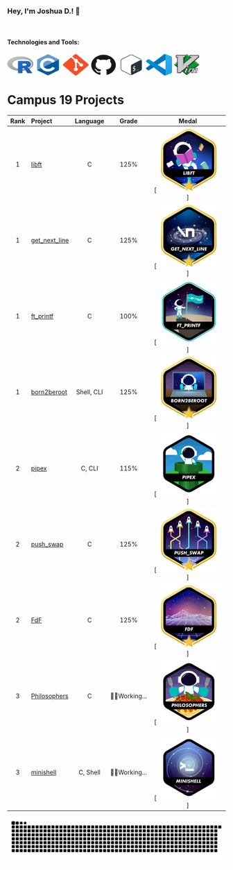 ### Hey, I'm Joshua D.! 👋   
<div  align="left"> 
  <div style="display: inline_block"><br>
    <h4>Technologies and Tools:</h4>
        <img align="center" alt="c" height="50" width="60" src="https://raw.githubusercontent.com/devicons/devicon/master/icons/r/r-original.svg">
        <img align="center" alt="c" height="50" width="60" src="https://raw.githubusercontent.com/devicons/devicon/master/icons/c/c-original.svg">
        <img align="center" alt="c" height="50" width="60" src="https://raw.githubusercontent.com/devicons/devicon/master/icons/git/git-original.svg">
        <img align="center" alt="c" height="50" width="60" src="https://raw.githubusercontent.com/devicons/devicon/master/icons/github/github-original.svg">
        <img align="center" alt="c" height="50" width="60" src="https://raw.githubusercontent.com/devicons/devicon/master/icons/bash/bash-original.svg">
        <img align="center" alt="c" height="50" width="60" src="https://github.com/devicons/devicon/blob/master/icons/vscode/vscode-original.svg">
        <img align="center" alt="c" height="50" width="60" src="https://github.com/devicons/devicon/blob/master/icons/vim/vim-original.svg">
  </div>
</div>
             
<summary><h1>Campus 19 Projects</h1></summary>

| Rank | Project | Language | Grade |  Medal |
| :---: | :--- | :---: | :---: | :---: |
| 1 | [libft]() | C | 125% | [![Libft](https://github.com/humbertoarndt/humbertoarndt/blob/main/42_badges/libftm.png)]|
| 1 | [get_next_line]() | C | 125% | [![GNL](https://github.com/humbertoarndt/humbertoarndt/blob/main/42_badges/get_next_linem.png)]|
| 1 | [ft_printf]() | C | 100% | [![ft_printf](https://github.com/humbertoarndt/humbertoarndt/blob/main/42_badges/ft_printfe.png)]|
| 1 | [born2beroot]() | Shell, CLI | 125% | [![Born2beRoot](https://github.com/humbertoarndt/humbertoarndt/blob/main/42_badges/born2berootm.png)]|
| 2 | [pipex]() | C, CLI | 115% | [![pipex](https://github.com/humbertoarndt/humbertoarndt/blob/main/42_badges/pipexn.png)]|
| 2 | [push_swap]() | C | 125% | [![minitalk](https://github.com/humbertoarndt/humbertoarndt/blob/main/42_badges/push_swapm.png)] |
| 2 | [FdF]() | C | 125% | [![FdF](https://github.com/humbertoarndt/humbertoarndt/blob/main/42_badges/fdfm.png)] |
| 3 | [Philosophers]() | C | 🔨🔨Working... | [![Philosophers](https://github.com/humbertoarndt/humbertoarndt/blob/main/42_badges/philosophersn.png)] |
| 3 | [minishell]() | C, Shell | 🔨🔨Working... | [![minishell](https://github.com/humbertoarndt/humbertoarndt/blob/main/42_badges/minishelln.png)] |
  
![Snake animation](https://github.com/rafalacerda1530/rafalacerda1530/blob/output/github-contribution-grid-snake.svg)
